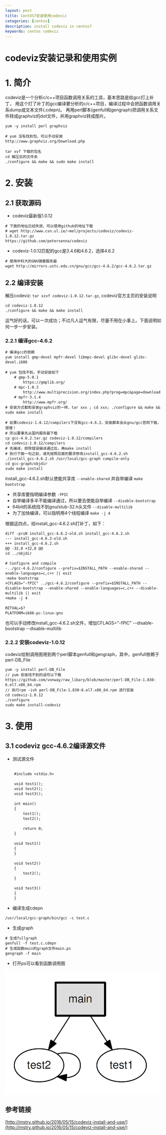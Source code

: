 ```yaml
---
layout: post
title: CentOS7安装使用codeviz
categories: [centos]
description: install codeviz in centos7
keywords: centos codeviz
---
```


# codeviz安装记录和使用实例

# 1. 简介<a id="orgheadline1"></a>

codeviz是一个分析c/c++项目函数调用关系的工具，基本思路是给gcc打上补丁，
用这个打了补丁的gcc编译要分析的c/c++项目，编译过程中会把函数调用关系dump成文本文件(.cdepn)。
再用perl脚本(genfull和gengraph)把调用关系文件转成graphviz的dot文件，并用graphviz转成图片。

```
yum -y install perl graphviz

# yum 没有找到包，可以手动安装
http://www.graphviz.org/Download.php

tar xvf 下载的包名
cd 解压后的文件夹
./configure && make && sudo make install

```

# 2. 安装<a id="orgheadline6"></a>

## 2.1 获取源码<a id="orgheadline2"></a>

- codeviz最新版1.0.12

```
# 下面的地址已经失效，可以使用github的地址下载
# wget http://www.csn.ul.ie/~mel/projects/codeviz/codeviz-1.0.12.tar.gz
https://github.com/petersenna/codeviz

```

- codeviz-1.0.12匹配的gcc是3.4.6和4.6.2，选择4.6.2

```
# 使用中科大的GNU镜像服务器
wget http://mirrors.ustc.edu.cn/gnu/gcc/gcc-4.6.2/gcc-4.6.2.tar.gz

```

## 2.2 编译安装<a id="orgheadline5"></a>

解压codeviz: `tar xzvf codeviz-1.0.12.tar.gz`, codeviz官方主页的安装说明

```
cd codeviz-1.0.12
./configure && make && make install
```

运气好的话，可以一次成功；不过凡人运气有限，尽量不用在小事上。下面说明如何一步一步安装。

### 2.2.1 编译gcc-4.6.2<a id="orgheadline3"></a>

```
# 编译gcc的依赖
yum install gmp-devel mpfr-devel libmpc-devel glibc-devel glibc-devel.i686

# yum 包找不到，手动安装如下
	# gmp-5.0.1
        https://gmplib.org/
	# mpc-1.0.3
        http://www.multiprecision.org/index.php?prog=mpc&page=download
    # mpfr-3.1.4
        http://www.mpfr.org/
# 安装方式都和安装graphviz的一样，tar xxx ; cd xxx; ./configure && make && sudo make install

# 如果codeviz-1.0.12/compilers下没有gcc-4.6.2，安装脚本会从gnu/gcc官网下载，很慢！
# 所以要事先从国内服务器下载
cp gcc-4.6.2.tar.gz codeviz-1.0.12/compilers
cd codeviz-1.0.12/compilers
# 先编译，排除错误编译通过后，再make install
# 执行下面一句之前，请先按照后面的要求修改install_gcc-4.6.2.sh
./install_gcc-4.6.2.sh /usr/local/gcc-graph compile-only
cd gcc-graph/objdir
sudo make install
```

install\_gcc-4.6.2.sh默认使能共享库 `--enable-shared` 并自举编译 `make bootstrap`

- 共享库要指明编译参数 `-fPIC`
- 自举编译多半不能编译通过，所以要去使能自举编译 `--disable-bootstrap`
- 64bit的系统找不到gnu/stub-32.h头文件 `--disable-multilib`
- 为了加快编译，可以指明用4个线程编译 `make -j 4`

根据这四点，给install\_gcc-4.6.2.sh打补丁，如下：

```
diff -pruN install_gcc-4.6.2-old.sh install_gcc-4.6.2.sh
--- install_gcc-4.6.2-old.sh
+++ install_gcc-4.6.2.sh
@@ -32,8 +32,8 @@
cd ../objdir

# Configure and compile
-../gcc-4.6.2/configure --prefix=$INSTALL_PATH --enable-shared --enable-languages=c,c++ || exit
-make bootstrap
+CFLAGS="-fPIC" ../gcc-4.6.2/configure --prefix=$INSTALL_PATH --disable-bootstrap --enable-shared --enable-languages=c,c++ --disable-multilib || exit
+make -j 4

RETVAL=$?
PLATFORM=i686-pc-linux-gnu
```

也可以手动修改install_gcc-4.6.2.sh文件，增加CFLAGS="-fPIC"  --disable-bootstrap  --disable-multilib

### 2.2.2 安装codeviz-1.0.12<a id="orgheadline4"></a>

codeviz绘制调用图用到两个perl脚本genfull和gengraph，其中，genfull依赖于perl-DB\_File

```
yum -y install perl-DB_File
// yum 安装找不到的话可以下载 https://github.com/vonway/raw_libary/blob/master/perl-DB_File-1.830-6.el7.x86_64.rpm
// 执行rpm -ivh perl-DB_File-1.830-6.el7.x86_64.rpm 进行安装
cd codeviz-1.0.12
./configure
sudo make install-codeviz
```

# 3. 使用<a id="orgheadline9"></a>

## 3.1 codeviz gcc-4.6.2编译源文件<a id="orgheadline7"></a>

- 测试源文件

```

	#include <stdio.h>

	void test1();
	void test2();
	void test3();

	int main()
	{
		test1();
		test2();

		return 0;
	}

	void test1()
	{
	}

	void test2()
	{
		test2();
	}

	void test3()
	{
	}

```

- 编译生成cdepn

```
/usr/local/gcc-graph/bin/gcc -c test.c

```

- 生成graph

```
# 生成fullgraph
genfull -f test.c.cdepn
# 生成函数main的graph文件main.ps
gengraph -f main

```

- 打开ps可以看到函数调用图

![graph](/images/callGraph.png)

## 参考链接

[http://mstry.github.io/2016/05/15/codeviz-install-and-use/](http://mstry.github.io/2016/05/15/codeviz-install-and-use/)

